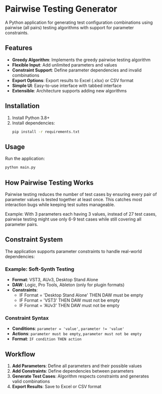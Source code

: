 # Pairwise Testing Generator

A Python application for generating test configuration combinations using pairwise (all pairs) testing algorithms with support for parameter constraints.

## Features

- **Greedy Algorithm**: Implements the greedy pairwise testing algorithm
- **Flexible Input**: Add unlimited parameters and values
- **Constraint Support**: Define parameter dependencies and invalid combinations
- **Export Options**: Export results to Excel (.xlsx) or CSV format
- **Simple UI**: Easy-to-use interface with tabbed interface
- **Extensible**: Architecture supports adding new algorithms

## Installation

1. Install Python 3.8+
2. Install dependencies:
   ```bash
   pip install -r requirements.txt
   ```

## Usage

Run the application:
```bash
python main.py
```

## How Pairwise Testing Works

Pairwise testing reduces the number of test cases by ensuring every pair of parameter values is tested together at least once. This catches most interaction bugs while keeping test suites manageable.

Example: With 3 parameters each having 3 values, instead of 27 test cases, pairwise testing might use only 6-9 test cases while still covering all parameter pairs.

## Constraint System

The application supports parameter constraints to handle real-world dependencies:

### Example: Soft-Synth Testing
- **Format**: VST3, AUv3, Desktop Stand Alone
- **DAW**: Logic, Pro Tools, Ableton (only for plugin formats)
- **Constraints**:
  - IF Format = 'Desktop Stand Alone' THEN DAW must be empty
  - IF Format = 'VST3' THEN DAW must not be empty
  - IF Format = 'AUv3' THEN DAW must not be empty

### Constraint Syntax
- **Conditions**: `parameter = 'value'`, `parameter != 'value'`
- **Actions**: `parameter must be empty`, `parameter must not be empty`
- **Format**: `IF condition THEN action`

## Workflow

1. **Add Parameters**: Define all parameters and their possible values
2. **Add Constraints**: Define dependencies between parameters
3. **Generate Test Cases**: Algorithm respects constraints and generates valid combinations
4. **Export Results**: Save to Excel or CSV format 